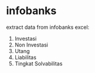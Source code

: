 # infobanks
extract data from infobanks excel:
1. Investasi
2. Non Investasi
3. Utang
4. Liabilitas
5. Tingkat Solvabilitas
